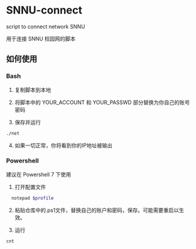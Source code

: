 # SNNU-connect
script to connect network SNNU

用于连接 SNNU 校园网的脚本 

## 如何使用

### Bash

1. 复制脚本到本地

2. 将脚本中的 YOUR_ACCOUNT 和 YOUR_PASSWD 部分替换为你自己的账号密码

3. 保存并运行

```bash
./net
```

4. 如果一切正常，你将看到你的IP地址被输出

### Powershell

建议在 Powershell 7 下使用

1. 打开配置文件

```powershell
  notepad $profile
```

2. 粘贴仓库中的.ps1文件，替换自己的账户和密码，保存。可能需要重启以生效。

3. 运行

```powershell
cnt
```
